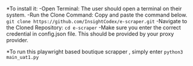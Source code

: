 *To install it: 
-Open Terminal: The user should open a terminal on their system.
-Run the Clone Command: Copy and paste the command below.
`git clone https://github.com/InsightCodex/e-scraper.git`
-Navigate to the Cloned Repository:
`cd e-scraper`
-Make sure you enter the correct credential in config.json file. This should be provided by your proxy provider.



*To run this playwright based boutique scrapper , simply enter ` python3 main_uat1.py `
